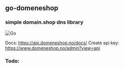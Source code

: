 ## go-domeneshop
### simple domain.shop dns library

![Go](https://github.com/ravndaa/go-domeneshop/workflows/Go/badge.svg)

Docs: https://api.domeneshop.no/docs/
Create api key: https://www.domeneshop.no/admin?view=api

### Todo:
